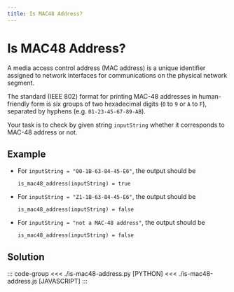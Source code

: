 ```yaml
---
title: Is MAC48 Address?
---
```


# Is MAC48 Address?

A media access control address (MAC address) is a unique identifier assigned to network interfaces for communications on the physical network segment.

The standard (IEEE 802) format for printing MAC-48 addresses in human-friendly form is six groups of two hexadecimal digits (`0` to `9` or `A` to `F`), separated by hyphens (e.g. `01-23-45-67-89-AB`).

Your task is to check by given string `inputString` whether it corresponds to MAC-48 address or not.

## Example

- For `inputString = "00-1B-63-84-45-E6"`, the output should be

  ```:no-line-numbers
  is_mac48_address(inputString) = true
  ```

- For `inputString = "Z1-1B-63-84-45-E6"`, the output should be
  ```:no-line-numbers
  is_mac48_address(inputString) = false
  ```
- For `inputString = "not a MAC-48 address"`, the output should be
  ```:no-line-numbers
  is_mac48_address(inputString) = false
  ```

## Solution

::: code-group
<<< ./is-mac48-address.py [PYTHON]
<<< ./is-mac48-address.js [JAVASCRIPT]
:::
